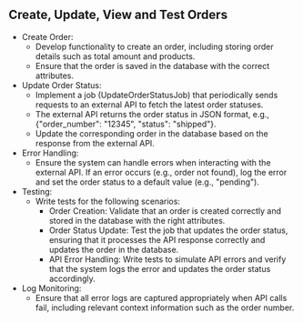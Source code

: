 ## Create, Update, View and Test Orders

- Create Order:
    - Develop functionality to create an order, including storing order details such as total amount and products.
    - Ensure that the order is saved in the database with the correct attributes.
- Update Order Status:
  - Implement a job (UpdateOrderStatusJob) that periodically sends requests to an external API to fetch the latest order statuses.
  - The external API returns the order status in JSON format, e.g., {"order_number": "12345", "status": "shipped"}.
  - Update the corresponding order in the database based on the response from the external API.
- Error Handling:
  - Ensure the system can handle errors when interacting with the external API. If an error occurs (e.g., order not found), log the error and set the order status to a default value (e.g., "pending").
- Testing:
  - Write tests for the following scenarios:
    - Order Creation: Validate that an order is created correctly and stored in the database with the right attributes.
    - Order Status Update: Test the job that updates the order status, ensuring that it processes the API response correctly and updates the order in the database.
    - API Error Handling: Write tests to simulate API errors and verify that the system logs the error and updates the order status accordingly.
- Log Monitoring:
  - Ensure that all error logs are captured appropriately when API calls fail, including relevant context information such as the order number.

 